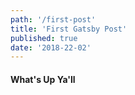```yaml
---
path: '/first-post'
title: 'First Gatsby Post'
published: true
date: '2018-22-02' 
---
```

#### What's Up Ya'll
